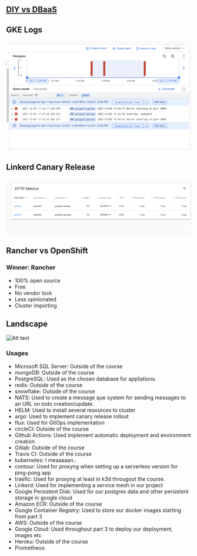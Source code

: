 ## [DIY vs DBaaS](project/README.md)

## GKE Logs
![Alt text](/gke-logs.png?raw=true)

## Linkerd Canary Release
![Alt text](/linkerd.png?raw=true)

## Rancher vs OpenShift
### Winner: Rancher
* 100% open source
* Free
* No vendor lock
* Less opinionated
* Cluster importing

## Landscape
![Alt text](/landscape.png?raw=true)
### Usages
* Microsoft SQL Server: Outside of the course
* mongoDB: Outside of the course
* PostgreSQL: Used as the chosen database for appliations.
* redis: Outside of the course
* snowflake: Outside of the course
* NATS: Used to create a message que system for sending messages to an URL on todo creation/update.
* HELM: Used to install several resources to cluster
* argo: Used to implement canary release rollout
* flux: Used for GitOps implementation
* circleCI: Outside of the course
* Github Actions: Used implement automatic deployment and environment creation
* Gitlab: Outside of the course
* Travis CI: Outside of the course
* kubernetes: I meaaaaan..
* contour: Used for proxyng when setting up a serverless version for ping-pong app
* traefic: Used for proxyng at least in k3d througout the course.
* Linkerd: Used for implementing a service mesh in our project
* Google Persistent Disk: Used for our postgres data and other persistent storage in google cloud
* Amazon ECR: Outside of the course
* Google Container Registry: Used to store our docker images starting from part 3
* AWS: Outside of the course
* Google Cloud: Used throughout part 3 to deploy our deployment, images etc
* Heroku: Outside of the course
* Prometheus: 
